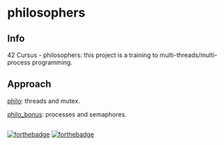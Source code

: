 # philosophers

## Info

42 Cursus - philosophers: this project is a training to multi-threads/multi-process programming.

## Approach

[philo](https://github.com/izenynn/philosophers/blob/philo): threads and mutex.

[philo_bonus](https://github.com/izenynn/philosophers/blob/philo_bonus): processes and semaphores.

##

[![forthebadge](https://forthebadge.com/images/badges/made-with-c.svg)](https://forthebadge.com)
[![forthebadge](https://forthebadge.com/images/badges/it-works-why.svg)](https://forthebadge.com)
